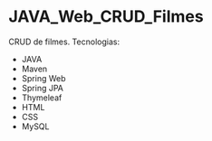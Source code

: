 # JAVA_Web_CRUD_Filmes
CRUD de filmes.
Tecnologias:
- JAVA
- Maven
- Spring Web
- Spring JPA
- Thymeleaf
- HTML
- CSS
- MySQL
 
